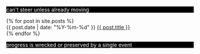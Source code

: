 <style> .quote { background-color: #000000; color: #ffffff; } </style><main><section><p class="quote">can't steer unless already moving</p></section><section> {% for post in site.posts %} <article><time datetime="{{ post.date | date: "%Y-%m-%d" }}"> {{ post.date | date: "%Y-%m-%d" }} </time><a href="{{ post.url }}"> {{ post.title }} </a></article> {% endfor %} </section><section><p class="quote">progress is wrecked or preserved by a single event</p></section></main>
